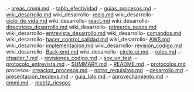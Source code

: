 .- [areas_cmmi.md](./areas_cmmi.md)
.- [tabla_efectividad](./tabla_efectividad)
.- [guias_procesos.md](./guias_procesos.md)
.- [wiki_desarrollo.md](./wiki_desarrollo.md)
wiki_desarrollo- [redis.md](./wiki_desarrollo/redis.md)
wiki_desarrollo- [ciclo_de_vida.md](./wiki_desarrollo/ciclo_de_vida.md)
wiki_desarrollo- [react.md](./wiki_desarrollo/react.md)
wiki_desarrollo- [directrices_desarrollo.md](./wiki_desarrollo/directrices_desarrollo.md)
wiki_desarrollo- [primeros_pasos.md](./wiki_desarrollo/primeros_pasos.md)
wiki_desarrollo- [entrevista_desarrollo.md](./wiki_desarrollo/entrevista_desarrollo.md)
wiki_desarrollo- [comandos.md](./wiki_desarrollo/comandos.md)
wiki_desarrollo- [hacer_control_calidad.md](./wiki_desarrollo/hacer_control_calidad.md)
wiki_desarrollo- [AWS.md](./wiki_desarrollo/AWS.md)
wiki_desarrollo- [implementacion.md](./wiki_desarrollo/implementacion.md)
wiki_desarrollo- [revision_codigo.md](./wiki_desarrollo/revision_codigo.md)
wiki_desarrollo- [Back-end.md](./wiki_desarrollo/Back-end.md)
wiki_desarrollo- [circle_ci.md](./wiki_desarrollo/circle_ci.md)
.- [roles.md](./roles.md)
.- [chapter_1.md](./chapter_1.md)
.- [revisiones_codigo.md](./revisiones_codigo.md)
.- [soy_un_test](./soy_un_test)
.- [protocolo_entrevista.md](./protocolo_entrevista.md)
.- [SUMMARY.md](./SUMMARY.md)
.- [README.md](./README.md)
.- [protocolos.md](./protocolos.md)
procesos- [creacion_procesos.md](./procesos/creacion_procesos.md)
.- [notas_requisitos.md](./notas_requisitos.md)
.- [desarrollo.md](./desarrollo.md)
.- [presentacion_tecdevs.md](./presentacion_tecdevs.md)
.- [guia_lalo.md](./guia_lalo.md)
.- [aprovechamiento.md](./aprovechamiento.md)
.- [cmmi.md](./cmmi.md)
.- [matriz_riesgos](./matriz_riesgos)
